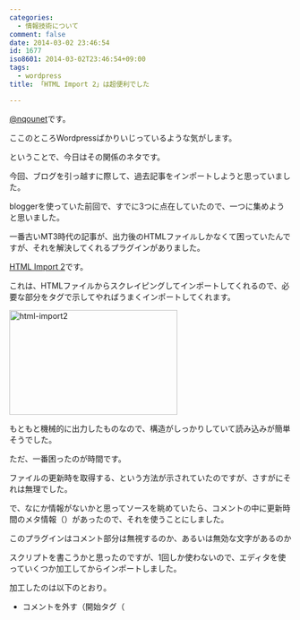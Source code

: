 ```yaml
---
categories:
  - 情報技術について
comment: false
date: 2014-03-02 23:46:54
id: 1677
iso8601: 2014-03-02T23:46:54+09:00
tags:
  - wordpress
title: 「HTML Import 2」は超便利でした

---
```


<p><a href="https://twitter.com/nqounet">@nqounet</a>です。</p>

<p>ここのところWordpressばかりいじっているような気がします。</p>

<p>ということで、今日はその関係のネタです。</p>



<p>今回、ブログを引っ越すに際して、過去記事をインポートしようと思っていました。</p>

<p>bloggerを使っていた前回で、すでに3つに点在していたので、一つに集めようと思いました。</p>

<p>一番古いMT3時代の記事が、出力後のHTMLファイルしかなくて困っていたんですが、それを解決してくれるプラグインがありました。</p>

<p><a href="http://wordpress.org/plugins/import-html-pages/">HTML Import 2</a>です。</p>

<p>これは、HTMLファイルからスクレイピングしてインポートしてくれるので、必要な部分をタグで示してやればうまくインポートしてくれます。</p>

<p><a href="http://www.nqou.net/wp-content/uploads/2014/03/html-import2.png"><img src="http://www.nqou.net/wp-content/uploads/2014/03/html-import2-300x187.png" alt="html-import2" width="300" height="187" class="alignnone size-medium wp-image-1679" /></a></p>

<p>もともと機械的に出力したものなので、構造がしっかりしていて読み込みが簡単そうでした。</p>

<p>ただ、一番困ったのが時間です。</p>

<p>ファイルの更新時を取得する、という方法が示されていたのですが、さすがにそれは無理でした。</p>

<p>で、なにか情報がないかと思ってソースを眺めていたら、コメントの中に更新時間のメタ情報（<code><dc:date></code>）があったので、それを使うことにしました。</p>

<p>このプラグインはコメント部分は無視するのか、あるいは無効な文字があるのか</p>

<p>スクリプトを書こうかと思ったのですが、1回しか使わないので、エディタを使っていくつか加工してからインポートしました。</p>

<p>加工したのは以下のとおり。</p>

<ul>
<li>コメントを外す（開始タグ（<code><!--</code>）のみを適当に置き換えました）</li>
<li><code><dc:date></code>の部分を<code><div id="entry-date"></code>で読めるように置き換え</li>
<li>moreを作るために、<code></div></code>から<code><div class="entry-more"></code>までのタグを削除</li>
</ul>

<p>こうすることで、<code><div class="entry-body"></code>を読み込むだけで綺麗にインポートできるようになりました。</p>

<h2>時間のかかる処理は控えめに</h2>

<p>インポートした記事数は全部で350弱だったと思いますが、さすがにHTTP越しでやるとブラウザが固まったようになります。</p>

<p>返ってきたと思ったら真っ白な画面だったので、インポートできていないのかと思いましたが、確認するとちゃんと出来ていました。</p>

<p>プラグインがどこまで可能なのかはわかりませんが、こういう処理の見せ方がもう少し丁寧に作りこまれるといいなぁ、と思いました。</p>
    	